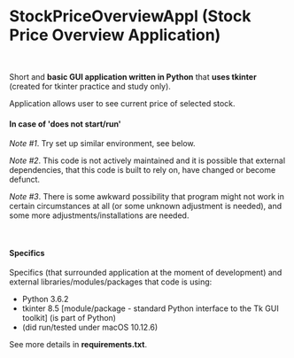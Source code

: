 # StockPriceOverviewAppl (Stock Price Overview Application)

<br>


Short and **basic GUI application written in Python** that **uses tkinter** (created for tkinter practice and study only).

Application allows user to see current price of selected stock.
<br>

#### In case of 'does not start/run'

*Note #1*. Try set up similar environment, see below.<br>

*Note #2*. This code is not actively maintained and it is 
possible that external dependencies, that this 
code is built to rely on, have changed or become defunct.

*Note #3*. There is some awkward possibility that program might 
not work in certain circumstances at all (or 
some unknown adjustment is needed), and some more 
adjustments/installations are needed.<br>

<br>

#### Specifics

Specifics (that surrounded application at the moment of development) and external libraries/modules/packages 
that code is using:
- Python 3.6.2
- tkinter 8.5 [module/package - standard Python interface to the Tk GUI toolkit] (is part of Python)
- (did run/tested under macOS 10.12.6)

See more details in **requirements.txt**.
